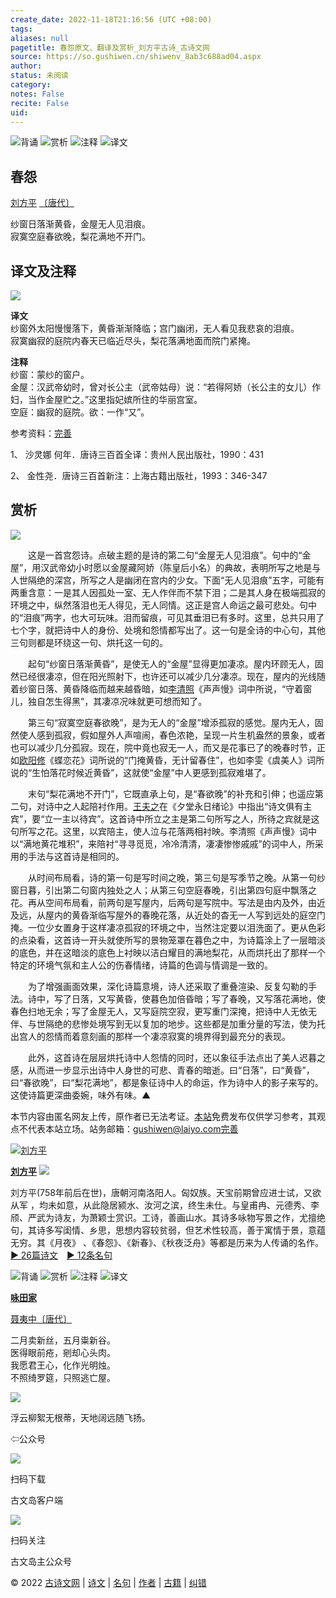 ```yaml
---
create_date: 2022-11-18T21:16:56 (UTC +08:00)
tags: 
aliases: null
pagetitle: 春怨原文、翻译及赏析_刘方平古诗_古诗文网
source: https://so.gushiwen.cn/shiwenv_8ab3c688ad04.aspx
author: 
status: 未阅读
category: 
notes: False
recite: False
uid: 
---
```


![背诵](https://song.gushiwen.cn/siteimg/bei-pic.png) ![赏析](https://song.gushiwen.cn/siteimg/shang-pic.png) ![注释](https://song.gushiwen.cn/siteimg/zhu-pic.png) ![译文](https://song.gushiwen.cn/siteimg/yi-pic.png)

## 春怨

[刘方平](https://so.gushiwen.cn/authorv_f5cae6780ab2.aspx) [〔唐代〕](https://so.gushiwen.cn/shiwens/default.aspx?cstr=%e5%94%90%e4%bb%a3)

纱窗日落渐黄昏，金屋无人见泪痕。  
寂寞空庭春欲晚，梨花满地不开门。

## 译文及注释

![](https://song.gushiwen.cn/siteimg/speak-er.png)

**译文**  
纱窗外太阳慢慢落下，黄昏渐渐降临；宫门幽闭，无人看见我悲哀的泪痕。  
寂寞幽寂的庭院内春天已临近尽头，梨花落满地面而院门紧掩。

**注释**  
纱窗：蒙纱的窗户。  
金屋：汉武帝幼时，曾对长公主（武帝姑母）说：“若得阿娇（长公主的女儿）作妇，当作金屋贮之。”这里指妃嫔所住的华丽宫室。  
空庭：幽寂的庭院。欲：一作“又”。

参考资料：[完善](https://so.gushiwen.cn/jiucuo.aspx?u=%e7%bf%bb%e8%af%91749%e3%80%8a%e8%af%91%e6%96%87%e5%8f%8a%e6%b3%a8%e9%87%8a%e3%80%8b)

1、 沙灵娜 何年．唐诗三百首全译：贵州人民出版社，1990：431

2、 金性尧．唐诗三百首新注：上海古籍出版社，1993：346-347

## 赏析

![](https://song.gushiwen.cn/siteimg/speak-er.png)

　　这是一首宫怨诗。点破主题的是诗的第二句“金屋无人见泪痕”。句中的“金屋”，用汉武帝幼小时愿以金屋藏阿娇（陈皇后小名）的典故，表明所写之地是与人世隔绝的深宫，所写之人是幽闭在宫内的少女。下面“无人见泪痕”五字，可能有两重含意：一是其人因孤处一室、无人作伴而不禁下泪；二是其人身在极端孤寂的环境之中，纵然落泪也无人得见，无人同情。这正是宫人命运之最可悲处。句中的“泪痕”两字，也大可玩味。泪而留痕，可见其垂泪已有多时。这里，总共只用了七个字，就把诗中人的身份、处境和怨情都写出了。这一句是全诗的中心句，其他三句则都是环绕这一句、烘托这一句的。

　　起句“纱窗日落渐黄昏”，是使无人的“金屋”显得更加凄凉。屋内环顾无人，固然已经很凄凉，但在阳光照射下，也许还可以减少几分凄凉。现在，屋内的光线随着纱窗日落、黄昏降临而越来越昏暗，如[李清照](https://so.gushiwen.cn/authorv_9cb3b7c0e4a0.aspx)《声声慢》词中所说，“守着窗儿，独自怎生得黑”，其凄凉况味就更可想而知了。

　　第三句“寂寞空庭春欲晚”，是为无人的“金屋”增添孤寂的感觉。屋内无人，固然使人感到孤寂，假如屋外人声喧闹，春色浓艳，呈现一片生机盎然的景象，或者也可以减少几分孤寂。现在，院中竟也寂无一人，而又是花事已了的晚春时节，正如[欧阳修](https://so.gushiwen.cn/authorv_7ab3b8200774.aspx)《蝶恋花》词所说的“门掩黄昏，无计留春住”，也如李雯《虞美人》词所说的“生怕落花时候近黄昏”，这就使“金屋”中人更感到孤寂难堪了。

　　末句“梨花满地不开门”，它既直承上句，是“春欲晚”的补充和引伸；也遥应第二句，对诗中之人起陪衬作用。[王夫之](https://so.gushiwen.cn/authorv_5ee03daed570.aspx)在《夕堂永日绪论》中指出“诗文俱有主宾”，要“立一主以待宾”。这首诗中所立之主是第二句所写之人，所待之宾就是这句所写之花。这里，以宾陪主，使人泣与花落两相衬映。李清照《声声慢》词中以“满地黄花堆积”，来陪衬“寻寻觅觅，冷冷清清，凄凄惨惨戚戚”的词中人，所采用的手法与这首诗是相同的。

　　从时间布局看，诗的第一句是写时间之晚，第三句是写季节之晚。从第一句纱窗日暮，引出第二句窗内独处之人；从第三句空庭春晚，引出第四句庭中飘落之花。再从空间布局看，前两句是写屋内，后两句是写院中。写法是由内及外，由近及远，从屋内的黄昏渐临写屋外的春晚花落，从近处的杳无一人写到远处的庭空门掩。一位少女置身于这样凄凉孤寂的环境之中，当然注定要以泪洗面了。更从色彩的点染看，这首诗一开头就使所写的景物笼罩在暮色之中，为诗篇涂上了一层暗淡的底色，并在这暗淡的底色上衬映以洁白耀目的满地梨花，从而烘托出了那样一个特定的环境气氛和主人公的伤春情绪，诗篇的色调与情调是一致的。

　　为了增强画面效果，深化诗篇意境，诗人还采取了重叠渲染、反复勾勒的手法。诗中，写了日落，又写黄昏，使暮色加倍昏暗；写了春晚，又写落花满地，使春色扫地无余；写了金屋无人，又写庭院空寂，更写重门深掩，把诗中人无依无伴、与世隔绝的悲惨处境写到无以复加的地步。这些都是加重分量的写法，使为托出宫人的怨情而着意刻画的那样一个凄凉寂寞的境界得到最充分的表现。

　　此外，这首诗在层层烘托诗中人怨情的同时，还以象征手法点出了美人迟暮之感，从而进一步显示出诗中人身世的可悲、青春的暗逝。曰“日落”，曰“黄昏”，曰“春欲晚”，曰“梨花满地”，都是象征诗中人的命运，作为诗中人的影子来写的。这使诗篇更深曲委婉，味外有味。▲

本节内容由匿名网友上传，原作者已无法考证。[本站](https://www.gushiwen.cn/)免费发布仅供学习参考，其观点不代表本站立场。站务邮箱：gushiwen@laiyo.com[完善](https://so.gushiwen.cn/jiucuo.aspx?u=%e8%b5%8f%e6%9e%90891%e3%80%8a%e8%b5%8f%e6%9e%90%e3%80%8b)

[![刘方平](https://song.gushiwen.cn/authorImg/liufangping.jpg)](https://so.gushiwen.cn/authorv_f5cae6780ab2.aspx)

[**刘方平**](https://so.gushiwen.cn/authorv_f5cae6780ab2.aspx) ![](https://song.gushiwen.cn/siteimg/speak-er.png)

刘方平(758年前后在世)，唐朝河南洛阳人。匈奴族。天宝前期曾应进士试，又欲从军 ，均未如意，从此隐居颍水、汝河之滨，终生未仕。与皇甫冉、元德秀、李颀、严武为诗友，为萧颖士赏识。工诗，善画山水。其诗多咏物写景之作，尤擅绝句，其诗多写闺情、乡思，思想内容较贫弱，但艺术性较高，善于寓情于景，意蕴无穷。其《月夜》 、《春怨》、《新春》、《秋夜泛舟》等都是历来为人传诵的名作。[► 26篇诗文](https://so.gushiwen.cn/shiwens/default.aspx?astr=%e5%88%98%e6%96%b9%e5%b9%b3)　[► 12条名句](https://so.gushiwen.cn/mingjus/default.aspx?astr=%e5%88%98%e6%96%b9%e5%b9%b3)

![背诵](https://song.gushiwen.cn/siteimg/bei-pic.png) ![赏析](https://song.gushiwen.cn/siteimg/shang-pic.png) ![注释](https://song.gushiwen.cn/siteimg/zhu-pic.png) ![译文](https://song.gushiwen.cn/siteimg/yi-pic.png)

[**咏田家**](https://so.gushiwen.cn/shiwenv_f44bb562c20f.aspx)

[聂夷中](https://so.gushiwen.cn/authorv.aspx?name=%e8%81%82%e5%a4%b7%e4%b8%ad)[〔唐代〕](https://so.gushiwen.cn/shiwens/default.aspx?cstr=%e5%94%90%e4%bb%a3)

二月卖新丝，五月粜新谷。  
医得眼前疮，剜却心头肉。  
我愿君王心，化作光明烛。  
不照绮罗筵，只照逃亡屋。

![](https://song.gushiwen.cn/siteimg/app/erma_guwendao.png)

浮云柳絮无根蒂，天地阔远随飞扬。

⇦公众号

![](https://song.gushiwen.cn/siteimg/app/appdownGwd2021.png)

扫码下载

古文岛客户端

![](https://song.gushiwen.cn/siteimg/app/erma_guwendao.png)

扫码关注

古文岛主公众号

© 2022 [古诗文网](https://www.gushiwen.cn/) | [诗文](https://so.gushiwen.cn/shiwens/) | [名句](https://so.gushiwen.cn/mingjus/) | [作者](https://so.gushiwen.cn/authors/) | [古籍](https://so.gushiwen.cn/guwen/) | [纠错](https://so.gushiwen.cn/jiucuo.aspx?u=)
